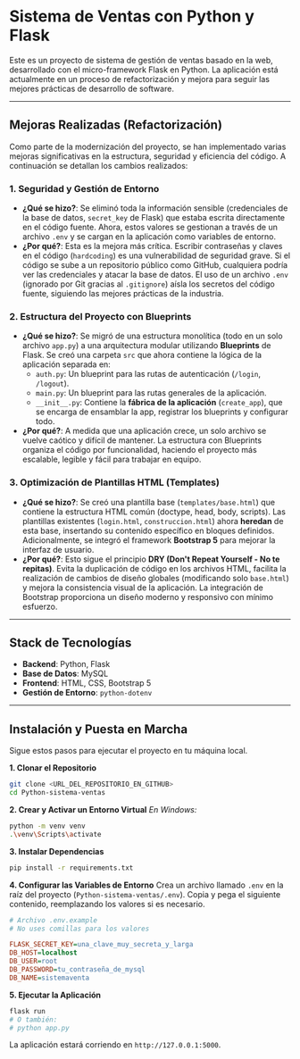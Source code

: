 # Sistema de Ventas con Python y Flask

Este es un proyecto de sistema de gestión de ventas basado en la web, desarrollado con el micro-framework Flask en Python. La aplicación está actualmente en un proceso de refactorización y mejora para seguir las mejores prácticas de desarrollo de software.

---

## Mejoras Realizadas (Refactorización)

Como parte de la modernización del proyecto, se han implementado varias mejoras significativas en la estructura, seguridad y eficiencia del código. A continuación se detallan los cambios realizados:

### 1. Seguridad y Gestión de Entorno

*   **¿Qué se hizo?**: Se eliminó toda la información sensible (credenciales de la base de datos, `secret_key` de Flask) que estaba escrita directamente en el código fuente. Ahora, estos valores se gestionan a través de un archivo `.env` y se cargan en la aplicación como variables de entorno.
*   **¿Por qué?**: Esta es la mejora más crítica. Escribir contraseñas y claves en el código (`hardcoding`) es una vulnerabilidad de seguridad grave. Si el código se sube a un repositorio público como GitHub, cualquiera podría ver las credenciales y atacar la base de datos. El uso de un archivo `.env` (ignorado por Git gracias al `.gitignore`) aísla los secretos del código fuente, siguiendo las mejores prácticas de la industria.

### 2. Estructura del Proyecto con Blueprints

*   **¿Qué se hizo?**: Se migró de una estructura monolítica (todo en un solo archivo `app.py`) a una arquitectura modular utilizando **Blueprints** de Flask. Se creó una carpeta `src` que ahora contiene la lógica de la aplicación separada en:
    *   `auth.py`: Un blueprint para las rutas de autenticación (`/login`, `/logout`).
    *   `main.py`: Un blueprint para las rutas generales de la aplicación.
    *   `__init__.py`: Contiene la **fábrica de la aplicación** (`create_app`), que se encarga de ensamblar la app, registrar los blueprints y configurar todo.
*   **¿Por qué?**: A medida que una aplicación crece, un solo archivo se vuelve caótico y difícil de mantener. La estructura con Blueprints organiza el código por funcionalidad, haciendo el proyecto más escalable, legible y fácil para trabajar en equipo.

### 3. Optimización de Plantillas HTML (Templates)

*   **¿Qué se hizo?**: Se creó una plantilla base (`templates/base.html`) que contiene la estructura HTML común (doctype, head, body, scripts). Las plantillas existentes (`login.html`, `construccion.html`) ahora **heredan** de esta base, insertando su contenido específico en bloques definidos. Adicionalmente, se integró el framework **Bootstrap 5** para mejorar la interfaz de usuario.
*   **¿Por qué?**: Esto sigue el principio **DRY (Don't Repeat Yourself - No te repitas)**. Evita la duplicación de código en los archivos HTML, facilita la realización de cambios de diseño globales (modificando solo `base.html`) y mejora la consistencia visual de la aplicación. La integración de Bootstrap proporciona un diseño moderno y responsivo con mínimo esfuerzo.

---

## Stack de Tecnologías

*   **Backend**: Python, Flask
*   **Base de Datos**: MySQL
*   **Frontend**: HTML, CSS, Bootstrap 5
*   **Gestión de Entorno**: `python-dotenv`

---

## Instalación y Puesta en Marcha

Sigue estos pasos para ejecutar el proyecto en tu máquina local.

**1. Clonar el Repositorio**
```bash
git clone <URL_DEL_REPOSITORIO_EN_GITHUB>
cd Python-sistema-ventas
```

**2. Crear y Activar un Entorno Virtual**
*En Windows:*
```bash
python -m venv venv
.\venv\Scripts\activate
```

**3. Instalar Dependencias**
```bash
pip install -r requirements.txt
```

**4. Configurar las Variables de Entorno**
Crea un archivo llamado `.env` en la raíz del proyecto (`Python-sistema-ventas/.env`). Copia y pega el siguiente contenido, reemplazando los valores si es necesario.

```ini
# Archivo .env.example
# No uses comillas para los valores

FLASK_SECRET_KEY=una_clave_muy_secreta_y_larga
DB_HOST=localhost
DB_USER=root
DB_PASSWORD=tu_contraseña_de_mysql
DB_NAME=sistemaventa
```

**5. Ejecutar la Aplicación**
```bash
flask run
# O también:
# python app.py
```

La aplicación estará corriendo en `http://127.0.0.1:5000`.